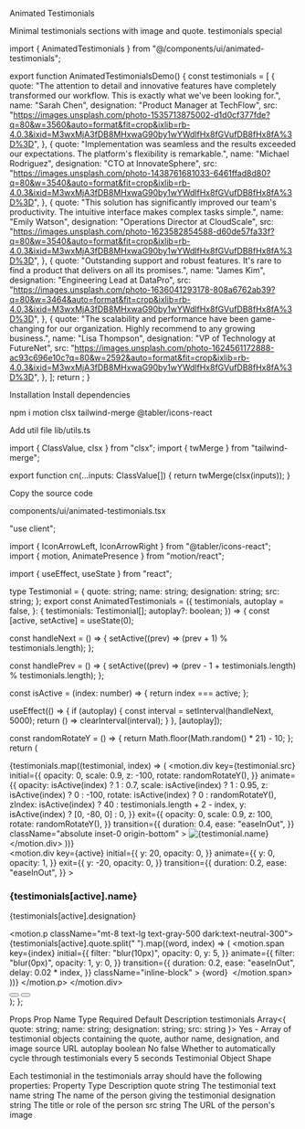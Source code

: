 Animated Testimonials

Minimal testimonials sections with image and quote.
testimonials
special

import { AnimatedTestimonials } from "@/components/ui/animated-testimonials";
 
export function AnimatedTestimonialsDemo() {
  const testimonials = [
    {
      quote:
        "The attention to detail and innovative features have completely transformed our workflow. This is exactly what we've been looking for.",
      name: "Sarah Chen",
      designation: "Product Manager at TechFlow",
      src: "https://images.unsplash.com/photo-1535713875002-d1d0cf377fde?q=80&w=3560&auto=format&fit=crop&ixlib=rb-4.0.3&ixid=M3wxMjA3fDB8MHxwaG90by1wYWdlfHx8fGVufDB8fHx8fA%3D%3D",
    },
    {
      quote:
        "Implementation was seamless and the results exceeded our expectations. The platform's flexibility is remarkable.",
      name: "Michael Rodriguez",
      designation: "CTO at InnovateSphere",
      src: "https://images.unsplash.com/photo-1438761681033-6461ffad8d80?q=80&w=3540&auto=format&fit=crop&ixlib=rb-4.0.3&ixid=M3wxMjA3fDB8MHxwaG90by1wYWdlfHx8fGVufDB8fHx8fA%3D%3D",
    },
    {
      quote:
        "This solution has significantly improved our team's productivity. The intuitive interface makes complex tasks simple.",
      name: "Emily Watson",
      designation: "Operations Director at CloudScale",
      src: "https://images.unsplash.com/photo-1623582854588-d60de57fa33f?q=80&w=3540&auto=format&fit=crop&ixlib=rb-4.0.3&ixid=M3wxMjA3fDB8MHxwaG90by1wYWdlfHx8fGVufDB8fHx8fA%3D%3D",
    },
    {
      quote:
        "Outstanding support and robust features. It's rare to find a product that delivers on all its promises.",
      name: "James Kim",
      designation: "Engineering Lead at DataPro",
      src: "https://images.unsplash.com/photo-1636041293178-808a6762ab39?q=80&w=3464&auto=format&fit=crop&ixlib=rb-4.0.3&ixid=M3wxMjA3fDB8MHxwaG90by1wYWdlfHx8fGVufDB8fHx8fA%3D%3D",
    },
    {
      quote:
        "The scalability and performance have been game-changing for our organization. Highly recommend to any growing business.",
      name: "Lisa Thompson",
      designation: "VP of Technology at FutureNet",
      src: "https://images.unsplash.com/photo-1624561172888-ac93c696e10c?q=80&w=2592&auto=format&fit=crop&ixlib=rb-4.0.3&ixid=M3wxMjA3fDB8MHxwaG90by1wYWdlfHx8fGVufDB8fHx8fA%3D%3D",
    },
  ];
  return <AnimatedTestimonials testimonials={testimonials} />;
}

Installation
Install dependencies

npm i motion clsx tailwind-merge @tabler/icons-react

Add util file
lib/utils.ts

import { ClassValue, clsx } from "clsx";
import { twMerge } from "tailwind-merge";
 
export function cn(...inputs: ClassValue[]) {
  return twMerge(clsx(inputs));
}

Copy the source code

components/ui/animated-testimonials.tsx

"use client";
 
import { IconArrowLeft, IconArrowRight } from "@tabler/icons-react";
import { motion, AnimatePresence } from "motion/react";
 
import { useEffect, useState } from "react";
 
type Testimonial = {
  quote: string;
  name: string;
  designation: string;
  src: string;
};
export const AnimatedTestimonials = ({
  testimonials,
  autoplay = false,
}: {
  testimonials: Testimonial[];
  autoplay?: boolean;
}) => {
  const [active, setActive] = useState(0);
 
  const handleNext = () => {
    setActive((prev) => (prev + 1) % testimonials.length);
  };
 
  const handlePrev = () => {
    setActive((prev) => (prev - 1 + testimonials.length) % testimonials.length);
  };
 
  const isActive = (index: number) => {
    return index === active;
  };
 
  useEffect(() => {
    if (autoplay) {
      const interval = setInterval(handleNext, 5000);
      return () => clearInterval(interval);
    }
  }, [autoplay]);
 
  const randomRotateY = () => {
    return Math.floor(Math.random() * 21) - 10;
  };
  return (
    <div className="mx-auto max-w-sm px-4 py-20 font-sans antialiased md:max-w-4xl md:px-8 lg:px-12">
      <div className="relative grid grid-cols-1 gap-20 md:grid-cols-2">
        <div>
          <div className="relative h-80 w-full">
            <AnimatePresence>
              {testimonials.map((testimonial, index) => (
                <motion.div
                  key={testimonial.src}
                  initial={{
                    opacity: 0,
                    scale: 0.9,
                    z: -100,
                    rotate: randomRotateY(),
                  }}
                  animate={{
                    opacity: isActive(index) ? 1 : 0.7,
                    scale: isActive(index) ? 1 : 0.95,
                    z: isActive(index) ? 0 : -100,
                    rotate: isActive(index) ? 0 : randomRotateY(),
                    zIndex: isActive(index)
                      ? 40
                      : testimonials.length + 2 - index,
                    y: isActive(index) ? [0, -80, 0] : 0,
                  }}
                  exit={{
                    opacity: 0,
                    scale: 0.9,
                    z: 100,
                    rotate: randomRotateY(),
                  }}
                  transition={{
                    duration: 0.4,
                    ease: "easeInOut",
                  }}
                  className="absolute inset-0 origin-bottom"
                >
                  <img
                    src={testimonial.src}
                    alt={testimonial.name}
                    width={500}
                    height={500}
                    draggable={false}
                    className="h-full w-full rounded-3xl object-cover object-center"
                  />
                </motion.div>
              ))}
            </AnimatePresence>
          </div>
        </div>
        <div className="flex flex-col justify-between py-4">
          <motion.div
            key={active}
            initial={{
              y: 20,
              opacity: 0,
            }}
            animate={{
              y: 0,
              opacity: 1,
            }}
            exit={{
              y: -20,
              opacity: 0,
            }}
            transition={{
              duration: 0.2,
              ease: "easeInOut",
            }}
          >
            <h3 className="text-2xl font-bold text-black dark:text-white">
              {testimonials[active].name}
            </h3>
            <p className="text-sm text-gray-500 dark:text-neutral-500">
              {testimonials[active].designation}
            </p>
            <motion.p className="mt-8 text-lg text-gray-500 dark:text-neutral-300">
              {testimonials[active].quote.split(" ").map((word, index) => (
                <motion.span
                  key={index}
                  initial={{
                    filter: "blur(10px)",
                    opacity: 0,
                    y: 5,
                  }}
                  animate={{
                    filter: "blur(0px)",
                    opacity: 1,
                    y: 0,
                  }}
                  transition={{
                    duration: 0.2,
                    ease: "easeInOut",
                    delay: 0.02 * index,
                  }}
                  className="inline-block"
                >
                  {word}&nbsp;
                </motion.span>
              ))}
            </motion.p>
          </motion.div>
          <div className="flex gap-4 pt-12 md:pt-0">
            <button
              onClick={handlePrev}
              className="group/button flex h-7 w-7 items-center justify-center rounded-full bg-gray-100 dark:bg-neutral-800"
            >
              <IconArrowLeft className="h-5 w-5 text-black transition-transform duration-300 group-hover/button:rotate-12 dark:text-neutral-400" />
            </button>
            <button
              onClick={handleNext}
              className="group/button flex h-7 w-7 items-center justify-center rounded-full bg-gray-100 dark:bg-neutral-800"
            >
              <IconArrowRight className="h-5 w-5 text-black transition-transform duration-300 group-hover/button:-rotate-12 dark:text-neutral-400" />
            </button>
          </div>
        </div>
      </div>
    </div>
  );
};

Props
Prop Name	Type	Required	Default	Description
testimonials	Array<{ quote: string; name: string; designation: string; src: string }>	Yes	-	Array of testimonial objects containing the quote, author name, designation, and image source URL
autoplay	boolean	No	false	Whether to automatically cycle through testimonials every 5 seconds
Testimonial Object Shape

Each testimonial in the testimonials array should have the following properties:
Property	Type	Description
quote	string	The testimonial text
name	string	The name of the person giving the testimonial
designation	string	The title or role of the person
src	string	The URL of the person's image